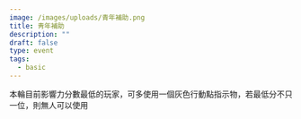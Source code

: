 ```yaml
---
image: /images/uploads/青年補助.png
title: 靑年補助
description: ""
draft: false
type: event
tags:
  - basic
---
```

本輪目前影響力分數最低的玩家，可多使用一個灰色行動點指示物，若最低分不只一位，則無人可以使用